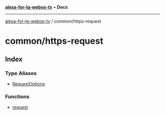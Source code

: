 [**alexa-for-lg-webos-tv**](../../README.md) • **Docs**

***

[alexa-for-lg-webos-tv](../../modules.md) / common/https-request

# common/https-request

## Index

### Type Aliases

- [RequestOptions](type-aliases/RequestOptions.md)

### Functions

- [request](functions/request.md)
